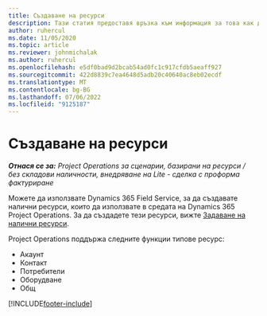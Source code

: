 ```yaml
---
title: Създаване на ресурси
description: Тази статия предоставя връзка към информация за това как да създавате налични ресурси.
author: ruhercul
ms.date: 11/05/2020
ms.topic: article
ms.reviewer: johnmichalak
ms.author: ruhercul
ms.openlocfilehash: e5df0bad9d2bcab54ad0fc1c917cfdb5aeaff927
ms.sourcegitcommit: 422d8839c7ea4648d5adb20c40640ac8eb02ecdf
ms.translationtype: MT
ms.contentlocale: bg-BG
ms.lasthandoff: 07/06/2022
ms.locfileid: "9125187"
---
```

# <a name="create-resources"></a>Създаване на ресурси

_**Отнася се за:** Project Operations за сценарии, базирани на ресурси / без складови наличности, внедряване на Lite - сделка с проформа фактуриране_

Можете да използвате Dynamics 365 Field Service, за да създавате налични ресурси, които да използвате в средата на Dynamics 365 Project Operations. За да създадете тези ресурси, вижте [Задаване на налични ресурси](/dynamics365/field-service/set-up-bookable-resources).

Project Operations поддържа следните функции типове ресурс:
- Акаунт
- Контакт
- Потребители
- Оборудване
- Общ


[!INCLUDE[footer-include](../includes/footer-banner.md)]
